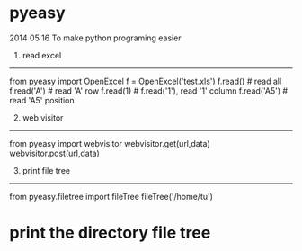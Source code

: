 pyeasy
======
2014 05 16
To make python programing easier


1. read excel
------
from pyeasy import OpenExcel
f = OpenExcel('test.xls')
f.read() # read all
f.read('A') # read 'A' row
f.read(1) # f.read('1'), read '1' column
f.read('A5') # read 'A5' position

2. web visitor
-------------
from pyeasy import webvisitor
webvisitor.get(url,data)
webvisitor.post(url,data)

3. print file tree
--------------------
from pyeasy.filetree import fileTree
fileTree('/home/tu')
# print the directory file tree
